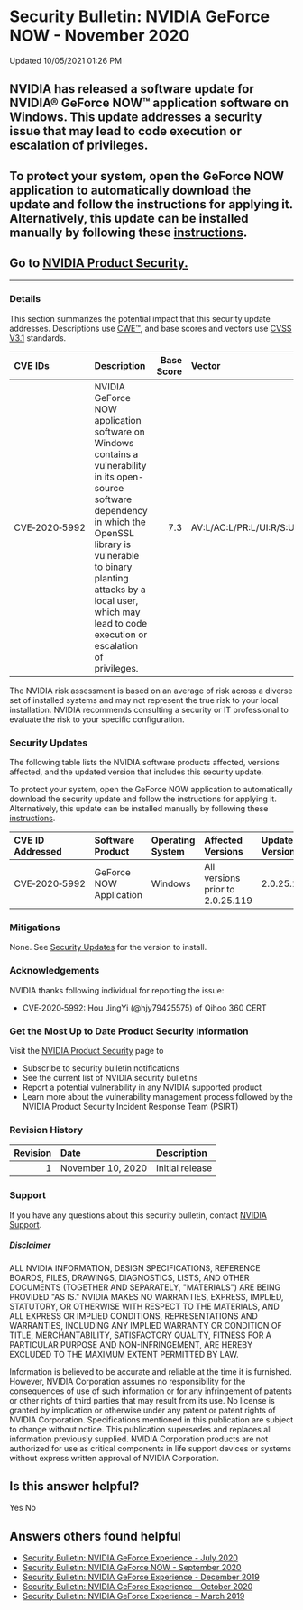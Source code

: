 

Security Bulletin: NVIDIA GeForce NOW - November 2020
=====================================================




 Updated 10/05/2021 01:26 PM



NVIDIA has released a software update for NVIDIA® GeForce NOW™ application software on Windows. This update addresses a security issue that may lead to code execution or escalation of privileges.
---------------------------------------------------------------------------------------------------------------------------------------------------------------------------------------------------


To protect your system, open the GeForce NOW application to automatically download the update and follow the instructions for applying it. Alternatively, this update can be installed manually by following these [instructions](https://nvidia.custhelp.com/app/answers/detail/a_id/4628).
--------------------------------------------------------------------------------------------------------------------------------------------------------------------------------------------------------------------------------------------------------------------------------------------


Go to [NVIDIA Product Security.](https://www.nvidia.com/security/)
------------------------------------------------------------------






---




### Details


This section summarizes the potential impact that this security update addresses. Descriptions use [CWE™](https://cwe.mitre.org/), and base scores and vectors use [CVSS V3.1](https://www.first.org/cvss/v3.1/user-guide) standards.


| CVE IDs | Description | Base Score | Vector |
|:--------------|:------------------------------------------------------------------------------------------------------------------------------------------------------------------------------------------------------------------------------------------------------------------------|-------------:|:------------------------------------|
| CVE‑2020‑5992 | NVIDIA GeForce NOW application software on Windows contains a vulnerability in its open-source software dependency in which the OpenSSL library is vulnerable to binary planting attacks by a local user, which may lead to code execution or escalation of privileges. | 7.3 | AV:L/AC:L/PR:L/UI:R/S:U/C:H/I:H/A:H |
The NVIDIA risk assessment is based on an average of risk across a diverse set of installed systems and may not represent the true risk to your local installation. NVIDIA recommends consulting a security or IT professional to evaluate the risk to your specific configuration.


### Security Updates


The following table lists the NVIDIA software products affected, versions affected, and the updated version that includes this security update.


To protect your system, open the GeForce NOW application to automatically download the security update and follow the instructions for applying it. Alternatively, this update can be installed manually by following these [instructions](https://nvidia.custhelp.com/app/answers/detail/a_id/4628).


| CVE ID Addressed | Software Product | Operating System | Affected Versions | Updated Version |
|:-------------------|:------------------------|:-------------------|:---------------------------------|:------------------|
| CVE‑2020‑5992 | GeForce NOW Application | Windows | All versions prior to 2.0.25.119 | 2.0.25.119 |
### Mitigations


None. See [Security Updates](#security-updates) for the version to install.


### Acknowledgements


NVIDIA thanks following individual for reporting the issue:


* CVE‑2020‑5992: Hou JingYi (@hjy79425575) of Qihoo 360 CERT


### Get the Most Up to Date Product Security Information


Visit the [NVIDIA Product Security](https://www.nvidia.com/security) page to


* Subscribe to security bulletin notifications
* See the current list of NVIDIA security bulletins
* Report a potential vulnerability in any NVIDIA supported product
* Learn more about the vulnerability management process followed by the NVIDIA Product Security Incident Response Team (PSIRT)


### Revision History


| Revision | Date | Description |
|-----------:|:------------------|:----------------|
| 1 | November 10, 2020 | Initial release |
### Support


If you have any questions about this security bulletin, contact [NVIDIA Support](https://www.nvidia.com/en-us/support/).


##### Disclaimer


ALL NVIDIA INFORMATION, DESIGN SPECIFICATIONS, REFERENCE BOARDS, FILES, DRAWINGS, DIAGNOSTICS, LISTS, AND OTHER DOCUMENTS (TOGETHER AND SEPARATELY, "MATERIALS") ARE BEING PROVIDED "AS IS." NVIDIA MAKES NO WARRANTIES, EXPRESS, IMPLIED, STATUTORY, OR OTHERWISE WITH RESPECT TO THE MATERIALS, AND ALL EXPRESS OR IMPLIED CONDITIONS, REPRESENTATIONS AND WARRANTIES, INCLUDING ANY IMPLIED WARRANTY OR CONDITION OF TITLE, MERCHANTABILITY, SATISFACTORY QUALITY, FITNESS FOR A PARTICULAR PURPOSE AND NON-INFRINGEMENT, ARE HEREBY EXCLUDED TO THE MAXIMUM EXTENT PERMITTED BY LAW. 


Information is believed to be accurate and reliable at the time it is furnished. However, NVIDIA Corporation assumes no responsibility for the consequences of use of such information or for any infringement of patents or other rights of third parties that may result from its use. No license is granted by implication or otherwise under any patent or patent rights of NVIDIA Corporation. Specifications mentioned in this publication are subject to change without notice. This publication supersedes and replaces all information previously supplied. NVIDIA Corporation products are not authorized for use as critical components in life support devices or systems without express written approval of NVIDIA Corporation.










Is this answer helpful?
-----------------------



Yes
No







Answers others found helpful
----------------------------


* [Security Bulletin: NVIDIA GeForce Experience - July 2020](/app/answers/detail/a_id/5038/related/1)
* [Security Bulletin: NVIDIA GeForce NOW - September 2020](/app/answers/detail/a_id/5052/related/1)
* [Security Bulletin: NVIDIA GeForce Experience - December 2019](/app/answers/detail/a_id/4954/related/1)
* [Security Bulletin: NVIDIA GeForce Experience - October 2020](/app/answers/detail/a_id/5076/related/1)
* [Security Bulletin: NVIDIA GeForce Experience – March 2019](/app/answers/detail/a_id/4784/related/1)








